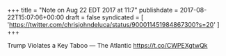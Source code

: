 +++
title = "Note on Aug 22 EDT 2017 at 11:7"
publishdate = 2017-08-22T15:07:06+00:00
draft = false
syndicated = [ 'https://twitter.com/chrisjohndeluca/status/900011451984867300?s=20' ]
+++

Trump Violates a Key Taboo — The Atlantic https://t.co/CWPEXgtwQk
